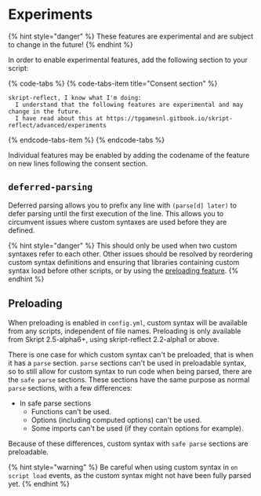 # Experiments

{% hint style="danger" %}
These features are experimental and are subject to change in the future!
{% endhint %}

In order to enable experimental features, add the following section to your script:

{% code-tabs %}
{% code-tabs-item title="Consent section" %}
```text
skript-reflect, I know what I'm doing:
  I understand that the following features are experimental and may change in the future.
  I have read about this at https://tpgamesnl.gitbook.io/skript-reflect/advanced/experiments
```
{% endcode-tabs-item %}
{% endcode-tabs %}

Individual features may be enabled by adding the codename of the feature on new lines following the consent section.

## `deferred-parsing`

Deferred parsing allows you to prefix any line with `(parse[d] later)` to defer parsing until the first execution of the line. This allows you to circumvent issues where custom syntaxes are used before they are defined.

{% hint style="danger" %}
This should only be used when two custom syntaxes refer to each other. Other issues should be resolved by reordering custom syntax definitions and ensuring that libraries containing custom syntax load before other scripts, or by using the [preloading feature](#preloading).
{% endhint %}


## Preloading
When preloading is enabled in `config.yml`, custom syntax will be available from any scripts, independent of file names.
Preloading is only available from Skript 2.5-alpha6+, using skript-reflect 2.2-alpha1 or above.

There is one case for which custom syntax can't be preloaded, that is when it has a `parse` section. `parse` sections
can't be used in preloadable syntax, so to still allow for custom syntax to run code when being parsed, there are the
`safe parse` sections. These sections have the same purpose as normal `parse` sections, with a few differences:
- In safe parse sections
  - Functions can't be used.
  - Options (including computed options) can't be used.
  - Some imports can't be used (if they contain options for example).

Because of these differences, custom syntax with `safe parse` sections are preloadable.

{% hint style="warning" %}
Be careful when using custom syntax in `on script load` events, as the custom syntax might not have been fully parsed yet.
{% endhint %}
